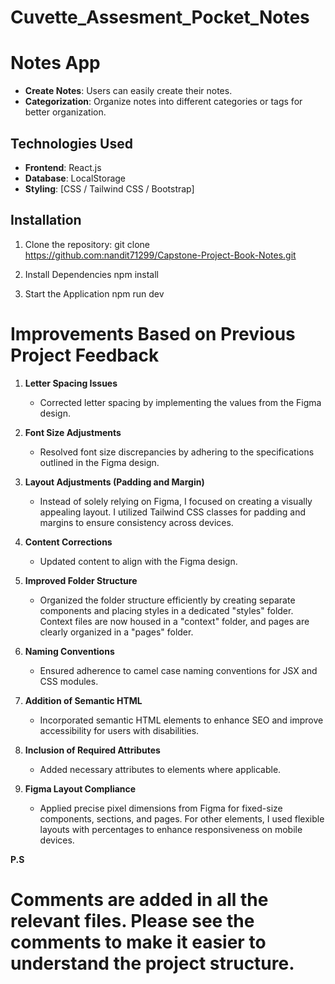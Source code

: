 # Cuvette_Assesment_Pocket_Notes

# Notes App

- **Create Notes**: Users can easily create their notes.
- **Categorization**: Organize notes into different categories or tags for better organization.

## Technologies Used

- **Frontend**: React.js
- **Database**: LocalStorage
- **Styling**: [CSS / Tailwind CSS / Bootstrap]

## Installation

1. Clone the repository:
   git clone https://github.com:nandit71299/Capstone-Project-Book-Notes.git

2. Install Dependencies
   npm install

3. Start the Application
   npm run dev

# Improvements Based on Previous Project Feedback

1. **Letter Spacing Issues**

   - Corrected letter spacing by implementing the values from the Figma design.

2. **Font Size Adjustments**

   - Resolved font size discrepancies by adhering to the specifications outlined in the Figma design.

3. **Layout Adjustments (Padding and Margin)**

   - Instead of solely relying on Figma, I focused on creating a visually appealing layout. I utilized Tailwind CSS classes for padding and margins to ensure consistency across devices.

4. **Content Corrections**

   - Updated content to align with the Figma design.

5. **Improved Folder Structure**

   - Organized the folder structure efficiently by creating separate components and placing styles in a dedicated "styles" folder. Context files are now housed in a "context" folder, and pages are clearly organized in a "pages" folder.

6. **Naming Conventions**

   - Ensured adherence to camel case naming conventions for JSX and CSS modules.

7. **Addition of Semantic HTML**

   - Incorporated semantic HTML elements to enhance SEO and improve accessibility for users with disabilities.

8. **Inclusion of Required Attributes**

   - Added necessary attributes to elements where applicable.

9. **Figma Layout Compliance**
   - Applied precise pixel dimensions from Figma for fixed-size components, sections, and pages. For other elements, I used flexible layouts with percentages to enhance responsiveness on mobile devices.

**P.S**

# Comments are added in all the relevant files. Please see the comments to make it easier to understand the project structure.
